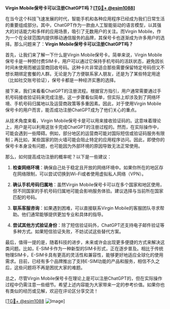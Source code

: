 **Virgin Mobile保号卡可以注册ChatGPT吗？[[TG💪+ @esim1088](https://t.me/s/esim1088)]**

在当今这个科技飞速发展的时代，智能手机和各种应用程序已经成为我们日常生活的重要组成部分。其中，ChatGPT作为一款由人工智能驱动的语言模型，以其强大的对话能力和多样的应用场景，吸引了无数用户的关注。而Virgin Mobile，作为一个在全球范围内提供移动通信服务的品牌，其保号卡也逐渐成为许多用户的选择。那么问题来了：**Virgin Mobile保号卡可以注册ChatGPT吗？**

首先，让我们来了解一下什么是Virgin Mobile保号卡。简单来说，Virgin Mobile保号卡是一种预付费SIM卡，用户可以通过它保持手机号码的活跃状态，避免因长时间未使用而被运营商回收号码。这种卡片非常适合那些需要保留特定号码但又不想长期绑定套餐的人群。无论是为了方便联系家人朋友，还是为了某些特定用途（比如社交账号验证），保号卡都是一种经济实惠的选择。

接下来，我们来看看ChatGPT的注册流程。根据官方指引，用户通常需要通过手机号码接收验证码来完成注册。这一步骤看似简单，但实际上却涉及到了网络环境、手机号码归属地以及运营商政策等多重因素。因此，对于使用Virgin Mobile保号卡的用户而言，能否成功注册ChatGPT成为了他们关心的重点。

从技术角度来看，Virgin Mobile保号卡是可以用来接收验证码的。这意味着理论上，用户是可以利用这张卡完成ChatGPT的注册过程的。然而，在实际操作中，可能会遇到一些障碍。例如，部分地区的运营商可能对国际短信或验证码服务有限制；再比如，某些国家的防火墙可能会阻止特定的应用程序访问。因此，即使你的保号卡本身没有问题，也可能因为外部环境的原因导致无法正常使用。

那么，如何提高成功注册的概率呢？以下是一些建议：

1. **检查网络环境**：确保自己处于稳定且开放的网络环境中。如果你所在的地区存在网络限制，可以尝试切换到Wi-Fi或者使用虚拟私人网络（VPN）。

2. **确认手机号码归属地**：虽然Virgin Mobile保号卡可以在多个国家和地区使用，但不同国家的手机号码归属地可能会影响服务体验。建议选择与当前所在国家匹配的号码。

3. **联系客服咨询**：如果遇到困难，可以直接联系Virgin Mobile的客服团队寻求帮助。他们通常能够提供更加专业和具体的指导。

4. **尝试其他方式验证身份**：除了短信验证码外，ChatGPT还支持电子邮件验证等多种方式。如果短信验证失败，不妨试试这些替代方案。

最后，值得一提的是，随着科技的进步，未来或许会出现更多便捷的方式来解决这类问题。比如，E-SIM卡作为一种新型的SIM卡形式，正在逐步普及。相比于传统物理SIM卡，E-SIM卡具有更高的灵活性和兼容性，能够更好地适应全球化的使用需求。目前，已经有多个品牌推出了支持E-SIM功能的产品和服务，相信不久之后，这些问题将不再是困扰大家的难题。

总之，尽管Virgin Mobile保号卡在理论上是可以注册ChatGPT的，但在实际操作过程中仍需注意一些细节。希望上述内容能为大家带来一定的参考价值。如果你也有类似的经历或见解，欢迎在评论区分享交流！

[[TG💪+ @esim1088](https://t.me/s/esim1088) ![Image](https://i.postimg.cc/4NQfJmqS/Snipaste-2025-05-13-00-14-12.png)]